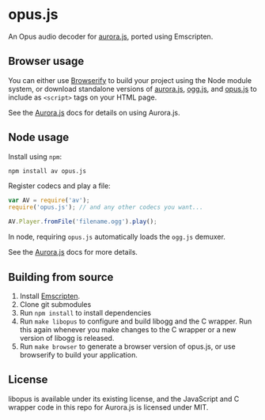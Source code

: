 opus.js
======

An Opus audio decoder for [aurora.js](https://github.com/audiocogs/aurora.js), ported using Emscripten.

## Browser usage

You can either use [Browserify](http://browserify.org) to build your project using the Node module
system, or download standalone versions of [aurora.js](), [ogg.js](), and [opus.js]() to 
include as `<script>` tags on your HTML page.

See the [Aurora.js](http://github.com/audiocogs/aurora.js/wiki) docs for details on using Aurora.js.

## Node usage

Install using `npm`:

    npm install av opus.js

Register codecs and play a file:

```javascript
var AV = require('av');
require('opus.js'); // and any other codecs you want...

AV.Player.fromFile('filename.ogg').play();
```

In node, requiring `opus.js` automatically loads the `ogg.js` demuxer.

See the [Aurora.js](http://github.com/audiocogs/aurora.js/wiki) docs for more details.

## Building from source

1. Install [Emscripten](https://github.com/kripken/emscripten/wiki/Emscripten-SDK).
2. Clone git submodules
3. Run `npm install` to install dependencies
4. Run `make libopus` to configure and build libogg and the C wrapper. Run this again whenever you make changes to the C wrapper or a new version of libogg is released.
5. Run `make browser` to generate a browser version of opus.js, or use browserify to build your application.

## License

libopus is available under its existing license, and the JavaScript and C wrapper code in this repo
for Aurora.js is licensed under MIT.
